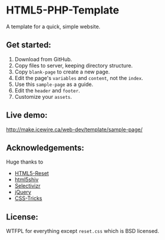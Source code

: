 # HTML5-PHP-Template

A template for a quick, simple website.

## Get started:

1. Download from GitHub.
2. Copy files to server, keeping directory structure.
3. Copy `blank-page` to create a new page.
4. Edit the page's `variables` and `content`, not the `index`.
5. Use this `sample-page` as a guide.
6. Edit the `header` and `footer`.
7. Customize your `assets`.

## Live demo:

http://make.icewire.ca/web-dev/template/sample-page/

## Acknowledgements:

Huge thanks to
- [HTML5-Reset](http://html5reset.org)
- [html5shiv](https://code.google.com/p/html5shiv)
- [Selectivizr](http://selectivizr.com)
- [jQuery](http://jquery.com)
- [CSS-Tricks](http://css-tricks.com)

## License:

WTFPL for everything except `reset.css` which is BSD licensed.
